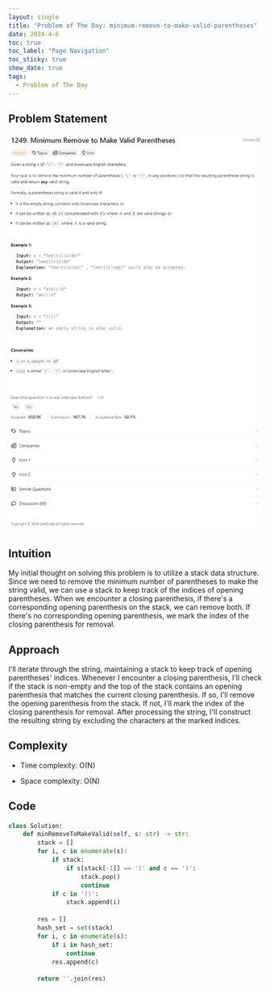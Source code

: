 ```yaml
---
layout: single
title: "Problem of The Day: minimum-remove-to-make-valid-parentheses"
date: 2024-4-6
toc: true
toc_label: "Page Navigation"
toc_sticky: true
show_date: true
tags:
  - Problem of The Day
---
```


## Problem Statement

![problem-1249](/assets/images/2024-04-06_11-45-04-problem-1249.png)

## Intuition

My initial thought on solving this problem is to utilize a stack data structure. Since we need to remove the minimum number of parentheses to make the string valid, we can use a stack to keep track of the indices of opening parentheses. When we encounter a closing parenthesis, if there's a corresponding opening parenthesis on the stack, we can remove both. If there's no corresponding opening parenthesis, we mark the index of the closing parenthesis for removal.

## Approach

I'll iterate through the string, maintaining a stack to keep track of opening parentheses' indices. Whenever I encounter a closing parenthesis, I'll check if the stack is non-empty and the top of the stack contains an opening parenthesis that matches the current closing parenthesis. If so, I'll remove the opening parenthesis from the stack. If not, I'll mark the index of the closing parenthesis for removal. After processing the string, I'll construct the resulting string by excluding the characters at the marked indices.

## Complexity

- Time complexity:
  O(N)

- Space complexity:
  O(N)

## Code

```python
class Solution:
    def minRemoveToMakeValid(self, s: str) -> str:
        stack = []
        for i, c in enumerate(s):
            if stack:
                if s[stack[-1]] == '(' and c == ')':
                    stack.pop()
                    continue
            if c in '()':
                stack.append(i)

        res = []
        hash_set = set(stack)
        for i, c in enumerate(s):
            if i in hash_set:
                continue
            res.append(c)

        return ''.join(res)
```
